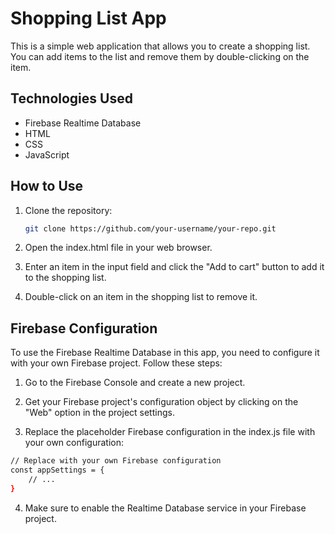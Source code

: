 # Shopping List App

This is a simple web application that allows you to create a shopping list. You can add items to the list and remove them by double-clicking on the item.

## Technologies Used

- Firebase Realtime Database
- HTML
- CSS
- JavaScript

## How to Use

1. Clone the repository:

   ```bash
   git clone https://github.com/your-username/your-repo.git
2. Open the index.html file in your web browser.

3. Enter an item in the input field and click the "Add to cart" button to add it to the shopping list.

4. Double-click on an item in the shopping list to remove it.

## Firebase Configuration
To use the Firebase Realtime Database in this app, you need to configure it with your own Firebase project. Follow these steps:

1. Go to the Firebase Console and create a new project.

2. Get your Firebase project's configuration object by clicking on the "Web" option in the project settings.

3. Replace the placeholder Firebase configuration in the index.js file with your own configuration:

```bash
// Replace with your own Firebase configuration
const appSettings = {
    // ...
}
```
4. Make sure to enable the Realtime Database service in your Firebase project.
